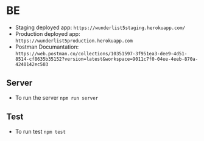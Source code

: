 # BE
- Staging deployed app: 
`https://wunderlist5staging.herokuapp.com/`
- Production deployed app:
`https://wunderlist5production.herokuapp.com`
- Postman Documantation:
`https://web.postman.co/collections/10351597-3f951ea3-dee9-4d51-8514-cf8635b35152?version=latest&workspace=9011c7f0-04ee-4eeb-870a-4240142ec503`

## Server
- To run the server `npm run server`
## Test
- To run test `npm test`
